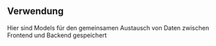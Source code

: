 ## Verwendung
Hier sind Models für den gemeinsamen Austausch von Daten zwischen Frontend und Backend gespeichert